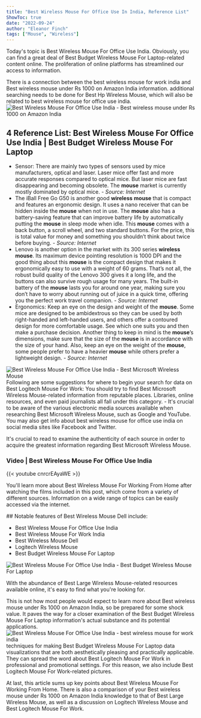 ```yaml
---
title: "Best Wireless Mouse For Office Use In India, Reference List"
ShowToc: true 
date: "2022-09-24"
author: "Eleanor Finch" 
tags: ["Mouse", "Wireless"]
---
```


	
Today's topic is Best Wireless Mouse For Office Use India. Obviously, you can find a great deal of Best Budget Wireless Mouse For Laptop-related content online. The proliferation of online platforms has streamlined our access to information.

There is a connection between the best wireless mouse for work india and Best wireless mouse under Rs 1000 on Amazon India information. additional searching needs to be done for Best Hp Wireless Mouse, which will also be related to best wireless mouse for office use india.
<img loading="lazy" src="https://www.dhresource.com/300x300s/f2-albu-g20-M00-E2-0F-rBNaOGBxu0CACIpBAABcJ57PeCU508.jpg/wireless-mouse-portable-bt-rechargeable-ergonomic.jpg" onerror="this.onerror=null;this.src='https://blogger.googleusercontent.com/img/a/AVvXsEhe7F7TRXHtjiKvHb5vS7DmnxvpHiDyoYyYvm1nHB3Qp2_w3BnM6A2eq4v7FYxCC9bfZt3a9vIMtAYEKUiaDQbHMg-ViyGmRIj39MLp0bGFfgfYw1Dc9q_H-T0wiTm3l0Uq42dETrN9eC8aGJ9_IORZsxST1AcLR7np1koOfcc7tnHa4S8Mwz_xD9d0=s16000';" alt="Best Wireless Mouse For Office Use India - Best wireless mouse under Rs 1000 on Amazon India" >

## 4 Reference List: Best Wireless Mouse For Office Use India | Best Budget Wireless Mouse For Laptop
-   Sensor: There are mainly two types of sensors used by mice manufacturers, optical and laser. Laser mice offer fast and more accurate responses compared to optical mice. But laser mice are fast disappearing and becoming obsolete. The **mouse** market is currently mostly dominated by optical mice. - <cite>Source: Internet</cite>
-   The iBall Free Go G50 is another good **wireless** **mouse** that is compact and features an ergonomic design. It uses a nano receiver that can be hidden inside the **mouse** when not in use. The **mouse** also has a battery-saving feature that can improve battery life by automatically putting the **mouse** in sleep mode when idle. This **mouse** comes with a back button, a scroll wheel, and two standard buttons. For the price, this is total value for money and something you shouldn’t think about twice before buying. - <cite>Source: Internet</cite>
-   Lenovo is another option in the market with its 300 series **wireless** **mouse**. Its maximum device pointing resolution is 1000 DPI and the good thing about this **mouse** is the compact design that makes it ergonomically easy to use with a weight of 60 grams. That’s not all, the robust build quality of the Lenovo 300 gives it a long life, and the buttons can also survive rough usage for many years. The built-in battery of the **mouse** lasts you for around one year, making sure you don’t have to worry about running out of juice in a quick time, offering you the perfect work travel companion. - <cite>Source: Internet</cite>
-   Ergonomics: Keep an eye on the design and weight of the **mouse**. Some mice are designed to be ambidextrous so they can be used by both right-handed and left-handed users, and others offer a contoured design for more comfortable usage. See which one suits you and then make a purchase decision. Another thing to keep in mind is the **mouse**’s dimensions, make sure that the size of the **mouse** is in accordance with the size of your hand. Also, keep an eye on the weight of the **mouse**, some people prefer to have a heavier **mouse** while others prefer a lightweight design. - <cite>Source: Internet</cite>


<img loading="lazy" src="https://www.dhresource.com/260x260s/f2-albu-g15-M01-56-A9-rBVa3l-k5oGAKYW_AADMxyaG1_A170.jpg/m106-2-4g-wireless-rechargeable-ergonomic.jpg" onerror="this.onerror=null;this.src='https://blogger.googleusercontent.com/img/a/AVvXsEhe7F7TRXHtjiKvHb5vS7DmnxvpHiDyoYyYvm1nHB3Qp2_w3BnM6A2eq4v7FYxCC9bfZt3a9vIMtAYEKUiaDQbHMg-ViyGmRIj39MLp0bGFfgfYw1Dc9q_H-T0wiTm3l0Uq42dETrN9eC8aGJ9_IORZsxST1AcLR7np1koOfcc7tnHa4S8Mwz_xD9d0=s16000';" alt="Best Wireless Mouse For Office Use India - Best Microsoft Wireless Mouse" >
Following are some suggestions for where to begin your search for data on Best Logitech Mouse For Work:
You should try to find Best Microsoft Wireless Mouse-related information from reputable places. Libraries, online resources, and even paid journalists all fall under this category.
- It's crucial to be aware of the various electronic media sources available when researching Best Microsoft Wireless Mouse, such as Google and YouTube. You may also get info about best wireless mouse for office use india on social media sites like Facebook and Twitter.

It's crucial to read to examine the authenticity of each source in order to acquire the greatest information regarding Best Microsoft Wireless Mouse.

### Video | Best Wireless Mouse For Office Use India
{{< youtube cnrcrEAyaWE >}} 

You'll learn more about Best Wireless Mouse For Working From Home after watching the films included in this post, which come from a variety of different sources. Information on a wide range of topics can be easily accessed via the internet.
<script async="async" data-cfasync="false" src="//normallydemandedalter.com/fe63df3c5408708b15d8dc3d9b206b31/invoke.js"></script>
<div id="container-fe63df3c5408708b15d8dc3d9b206b31"></div>
## Notable features of Best Wireless Mouse Dell include:

- Best Wireless Mouse For Office Use India
- Best Wireless Mouse For Work India
- Best Wireless Mouse Dell
- Logitech Wireless Mouse
- Best Budget Wireless Mouse For Laptop

 <img loading="lazy" src="https://lh5.googleusercontent.com/proxy/Pq9XTVJMhRz_2cLgoAGF4aF4ozclpMHFnh0bXs_oRjaRigp8lV6DEJEIj6r8SOPFBsYX2InxYSF1ExfVaFTffTwv_2wdZRE3VxYgi5dyOGTQrGjkCiVLRzGCj-dq3GOeUIA=s0-d" onerror="this.onerror=null;this.src='https://blogger.googleusercontent.com/img/a/AVvXsEhe7F7TRXHtjiKvHb5vS7DmnxvpHiDyoYyYvm1nHB3Qp2_w3BnM6A2eq4v7FYxCC9bfZt3a9vIMtAYEKUiaDQbHMg-ViyGmRIj39MLp0bGFfgfYw1Dc9q_H-T0wiTm3l0Uq42dETrN9eC8aGJ9_IORZsxST1AcLR7np1koOfcc7tnHa4S8Mwz_xD9d0=s16000';" alt="Best Wireless Mouse For Office Use India - Best Budget Wireless Mouse For Laptop" >

With the abundance of Best Large Wireless Mouse-related resources available online, it's easy to find what you're looking for.

This is not how most people would expect to learn more about Best wireless mouse under Rs 1000 on Amazon India, so be prepared for some shock value. It paves the way for a closer examination of the Best Budget Wireless Mouse For Laptop information's actual substance and its potential applications.
<img loading="lazy" src="http://dansdata.com/images/a4input/rcmouse250.jpg" onerror="this.onerror=null;this.src='https://blogger.googleusercontent.com/img/a/AVvXsEhe7F7TRXHtjiKvHb5vS7DmnxvpHiDyoYyYvm1nHB3Qp2_w3BnM6A2eq4v7FYxCC9bfZt3a9vIMtAYEKUiaDQbHMg-ViyGmRIj39MLp0bGFfgfYw1Dc9q_H-T0wiTm3l0Uq42dETrN9eC8aGJ9_IORZsxST1AcLR7np1koOfcc7tnHa4S8Mwz_xD9d0=s16000';" alt="Best Wireless Mouse For Office Use India - best wireless mouse for work india" >
techniques for making Best Budget Wireless Mouse For Laptop data visualizations that are both aesthetically pleasing and practically applicable. They can spread the word about Best Logitech Mouse For Work in professional and promotional settings. For this reason, we also include Best Logitech Mouse For Work-related pictures.

At last, this article sums up key points about Best Wireless Mouse For Working From Home. There is also a comparison of your Best wireless mouse under Rs 1000 on Amazon India knowledge to that of Best Large Wireless Mouse, as well as a discussion on Logitech Wireless Mouse and Best Logitech Mouse For Work.
	
	


